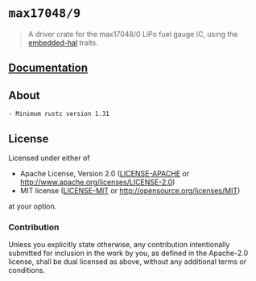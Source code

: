 # `max17048/9`

> A driver crate for the max17048/0 LiPo fuel gauge IC, using the [embedded-hal] traits.

[embedded-hal]: https://crates.io/crates/embedded-hal

## [Documentation](https://docs.rs/max17048/latest/max17048/)

## About

    - Minimum rustc version 1.31

## License

Licensed under either of

- Apache License, Version 2.0 ([LICENSE-APACHE](LICENSE-APACHE) or
  http://www.apache.org/licenses/LICENSE-2.0)
- MIT license ([LICENSE-MIT](LICENSE-MIT) or http://opensource.org/licenses/MIT)

at your option.

### Contribution

Unless you explicitly state otherwise, any contribution intentionally submitted
for inclusion in the work by you, as defined in the Apache-2.0 license, shall be
dual licensed as above, without any additional terms or conditions.
